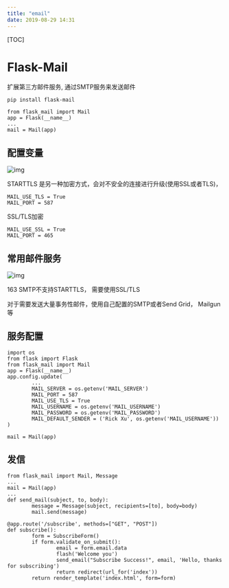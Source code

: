 ```yaml
---
title: "email"
date: 2019-08-29 14:31
---
```

[TOC]



# Flask-Mail

扩展第三方邮件服务, 通过SMTP服务来发送邮件



```
pip install flask-mail
```



```
from flask_mail import Mail
app = Flask(__name__)
...
mail = Mail(app)
```



## 配置变量

![img](https://snipboard.io/IMGLhj.jpg)



STARTTLS 是另一种加密方式，会对不安全的连接进行升级(使用SSL或者TLS)， 

```
MAIL_USE_TLS = True
MAIL_PORT = 587
```



SSL/TLS加密

```
MAIL_USE_SSL = True
MAIL_PORT = 465
```



## 常用邮件服务

![img](https://snipboard.io/vOXpV9.jpg)

163 SMTP不支持STARTTLS， 需要使用SSL/TLS 

对于需要发送大量事务性邮件，使用自己配置的SMTP或者Send Grid， Mailgun等



## 服务配置

```
import os 
from flask import Flask
from flask_mail import Mail 
app = Flask(__name__)
app.config.update(
		...
		MAIL_SERVER = os.getenv('MAIL_SERVER')
		MAIL_PORT = 587
		MAIL_USE_TLS = True
		MAIL_USERNAME = os.getenv('MAIL_USERNAME')
		MAIL_PASSWORD = os.getenv('MAIL_PASSWORD')
		MAIL_DEFAULT_SENDER = ('Rick Xu', os.getenv('MAIL_USERNAME'))
)

mail = Mail(app)
```



## 发信

```
from flask_mail import Mail, Message 
...
mail = Mail(app)
...
def send_mail(subject, to, body):
		message = Message(subject, recipients=[to], body=body)
		mail.send(message)
```



```
@app.route('/subscribe', methods=["GET", "POST"])
def subscribe():
		form = SubscribeForm()
		if form.validate_on_submit():
				email = form.email.data
				flash('Welcome you')
				send_email("Subscribe Success!", email, 'Hello, thanks for subscribing')
				return redirect(url_for('index'))
		return render_template('index.html', form=form)
```





